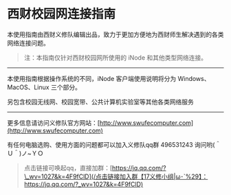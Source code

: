 # 西财校园网连接指南

本使用指南由西财义修队编辑出品，致力于更加方便地为西财师生解决遇到的各类网络连接问题。

> 注：本指南仅针对西财校园网所使用的 iNode 和其他类型网络连接。

---

本使用指南根据操作系统的不同，iNode 客户端使用说明将分为 Windows、MacOS、Linux 三个部分。

另包含校园无线网、校园宽带、公共计算机实验室等其他各类网络服务

---

更多信息请访问义修队官方网站：[http://www.swufecomputer.com](http://www.swufecomputer.com)

有任何电脑选购、使用方面的问题都可以加入义修队qq群 496531243 询问哟\(＾Ｕ＾\)ノ~ＹＯ

> 点击链接可唤起qq，直接加群：[https://jq.qq.com/?\_wv=1027&k=4F9fClD](/点击链接加入群【17义修小组|ω･`%29】：https://jq.qq.com/?_wv=1027&k=4F9fClD)



